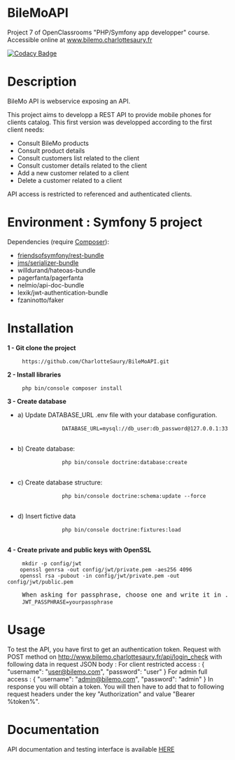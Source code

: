 # BileMoAPI

Project 7 of OpenClassrooms "PHP/Symfony app developper" course.
Accessible online at <a href="http://www.bilemo.charlottesaury.fr">www.bilemo.charlottesaury.fr</a>

[![Codacy Badge](https://app.codacy.com/project/badge/Grade/6d5a289025644a1d8d492ffc6deff9fb)](https://www.codacy.com/manual/CharlotteSaury/BileMoAPI?utm_source=github.com&amp;utm_medium=referral&amp;utm_content=CharlotteSaury/BileMoAPI&amp;utm_campaign=Badge_Grade)

# Description

BileMo API is webservice exposing an API.

This project aims to developp a REST API to provide mobile phones for clients catalog.
This first version was developped according to the first client needs:

<ul>
    <li>Consult BileMo products</li> 
    <li>Consult product details</li> 
    <li>Consult customers list related to the client</li> 
    <li>Consult customer details related to the client</li> 
    <li>Add a new customer related to a client</li>
    <li>Delete a customer related to a client</li> 
</ul>

API access is restricted to referenced and authenticated clients.


# Environment : Symfony 5 project
Dependencies (require <a href="https://getcomposer.org/">Composer</a>):
<ul>
    <li><a href="https://github.com/FriendsOfSymfony/FOSRestBundle">friendsofsymfony/rest-bundle</a></li>
    <li><a href="https://github.com/schmittjoh/JMSSerializerBundle">jms/serializer-bundle</a></li>
    <li>willdurand/hateoas-bundle</li>
    <li>pagerfanta/pagerfanta</li>
    <li>nelmio/api-doc-bundle</li>
    <li>lexik/jwt-authentication-bundle</li>
    <li>fzaninotto/faker</li>
</ul>

# Installation

<p><strong>1 - Git clone the project</strong></p>
<pre>
    <code>https://github.com/CharlotteSaury/BileMoAPI.git</code>
</pre>

<p><strong>2 - Install libraries</strong></p>
<pre>
    <code>php bin/console composer install</code>
</pre>

<p><strong>3 - Create database</strong></p>
<ul>
    <li>a) Update DATABASE_URL .env file with your database configuration.
        <pre>
            <code>DATABASE_URL=mysql://db_user:db_password@127.0.0.1:3306/db_name</code>
        </pre>
    </li>
    <li>b) Create database: 
        <pre>
            <code>php bin/console doctrine:database:create</code>
        </pre>
    </li>
    <li>c) Create database structure:
        <pre>
            <code>php bin/console doctrine:schema:update --force</code>
        </pre>
    </li>
    <li>d) Insert fictive data
        <pre>
            <code>php bin/console doctrine:fixtures:load</code>
        </pre>
    </li>
</ul>

<p><strong>4 - Create private and public keys with OpenSSL</strong></p>
<pre>
    <code>mkdir -p config/jwt
    openssl genrsa -out config/jwt/private.pem -aes256 4096
    openssl rsa -pubout -in config/jwt/private.pem -out config/jwt/public.pem
    </code>
    When asking for passphrase, choose one and write it in .env file
    <code>JWT_PASSPHRASE=yourpassphrase</code>
</pre>

# Usage

To test the API, you have first to get an authentication token.
Request with POST method on http://www.bilemo.charlottesaury.fr/api/login_check with following data in request JSON body :
For client restricted access :
{
    "username": "user@bilemo.com",
    "password": "user"
}
For admin full access :
{
    "username": "admin@bilemo.com",
    "password": "admin"
}
In response you will obtain a token.
You will then have to add that to following request headers under the key "Authorization" and value "Bearer %token%".

# Documentation

API documentation and testing interface is available <a href="">HERE</a>





